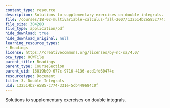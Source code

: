 ```yaml
---
content_type: resource
description: Solutions to supplementary exercises on double integrals.
file: /courses/18-02-multivariable-calculus-fall-2007/132514b2e585c774331e5cb449684c0f_dbl_intgrls_sol.pdf
file_size: 304280
file_type: application/pdf
hide_download: true
hide_download_original: null
learning_resource_types:
- Readings
license: https://creativecommons.org/licenses/by-nc-sa/4.0/
ocw_type: OCWFile
parent_title: Readings
parent_type: CourseSection
parent_uid: 16819b09-677c-9716-4136-acd1fd60474c
resourcetype: Document
title: 3. Double Integrals
uid: 132514b2-e585-c774-331e-5cb449684c0f
---
```

Solutions to supplementary exercises on double integrals.